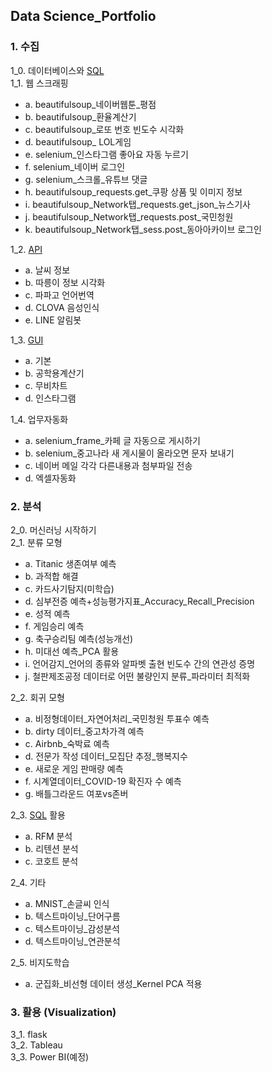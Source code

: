 ## Data Science_Portfolio
### 1. 수집
1_0. 데이터베이스와 [SQL](https://github.com/mjkimcs/portfolio/tree/main/SQL)  
1_1. 웹 스크래핑  
* a. beautifulsoup_네이버웹툰_평점  
* b. beautifulsoup_환율계산기  
* c. beautifulsoup_로또 번호 빈도수 시각화  
* d. beautifulsoup_ LOL게임  
* e. selenium_인스타그램 좋아요 자동 누르기  
* f. selenium_네이버 로그인  
* g. selenium_스크롤_유튜브 댓글  
* h. beautifulsoup_requests.get_쿠팡 상품 및 이미지 정보    
* i. beautifulsoup_Network탭_requests.get_json_뉴스기사  
* j. beautifulsoup_Network탭_requests.post_국민청원  
* k. beautifulsoup_Network탭_sess.post_동아아카이브 로그인   

1_2. [API](https://github.com/mjkimcs/portfolio/tree/main/API)  
* a. 날씨 정보  
* b. 따릉이 정보 시각화  
* c. 파파고 언어번역  
* d. CLOVA 음성인식  
* e. LINE 알림봇  

1_3. [GUI](https://github.com/mjkimcs/portfolio/tree/main/GUI)  
* a. 기본  
* b. 공학용계산기  
* c. 무비차트  
* d. 인스타그램  

1_4. 업무자동화  
* a. selenium_frame_카페 글 자동으로 게시하기  
* b. selenium_중고나라 새 게시물이 올라오면 문자 보내기  
* c. 네이버 메일 각각 다른내용과 첨부파일 전송  
* d. 엑셀자동화  

### 2. 분석
2_0. 머신러닝 시작하기  
2_1. 분류 모형  
* a. Titanic 생존여부 예측  
* b. 과적합 해결  
* c. 카드사기탐지(미학습)  
* d. 심부전증 예측+성능평가지표_Accuracy_Recall_Precision  
* e. 성적 예측  
* f. 게임승리 예측  
* g. 축구승리팀 예측(성능개선)  
* h. 미대선 예측_PCA 활용  
* i. 언어감지_언어의 종류와 알파벳 출현 빈도수 간의 연관성 증명  
* j. 철판제조공정 데이터로 어떤 불량인지 분류_파라미터 최적화  

2_2. 회귀 모형  
* a. 비정형데이터_자연어처리_국민청원 투표수 예측  
* b. dirty 데이터_중고차가격 예측  
* c. Airbnb_숙박료 예측  
* d. 전문가 작성 데이터_모집단 추정_행복지수  
* e. 새로운 게임 판매량 예측  
* f. 시계열데이터_COVID-19 확진자 수 예측  
* g. 배틀그라운드 여포vs존버  

2_3. [SQL](https://github.com/mjkimcs/portfolio/tree/main/SQL) 활용   
* a. RFM 분석  
* b. 리텐션 분석  
* c. 코호트 분석  

2_4. 기타  
* a. MNIST_손글씨 인식  
* b. 텍스트마이닝_단어구름  
* c. 텍스트마이닝_감성분석  
* d. 텍스트마이닝_연관분석  

2_5. 비지도학습
* a. 군집화_비선형 데이터 생성_Kernel PCA 적용  

### 3. 활용 (Visualization)
3_1. flask  
3_2. Tableau  
3_3. Power BI(예정)  
